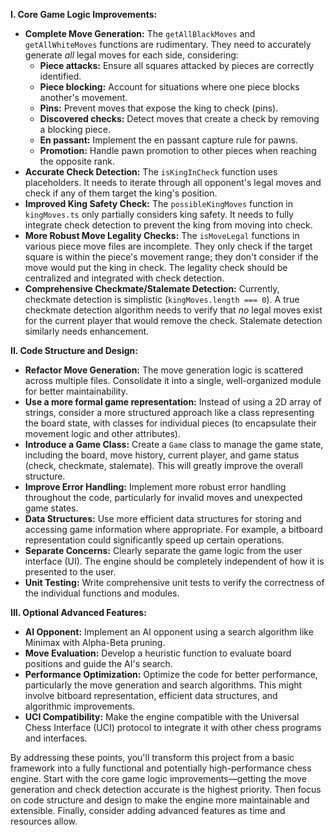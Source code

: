 **I. Core Game Logic Improvements:**

* **Complete Move Generation:** The `getAllBlackMoves` and `getAllWhiteMoves` functions are rudimentary.  They need to accurately generate *all* legal moves for each side, considering:
    * **Piece attacks:**  Ensure all squares attacked by pieces are correctly identified.
    * **Piece blocking:**  Account for situations where one piece blocks another's movement.
    * **Pins:**  Prevent moves that expose the king to check (pins).
    * **Discovered checks:** Detect moves that create a check by removing a blocking piece.
    * **En passant:** Implement the en passant capture rule for pawns.
    * **Promotion:** Handle pawn promotion to other pieces when reaching the opposite rank.
* **Accurate Check Detection:** The `isKingInCheck` function uses placeholders.  It needs to iterate through all opponent's legal moves and check if any of them target the king's position.
* **Improved King Safety Check:** The `possibleKingMoves` function in `kingMoves.ts` only partially considers king safety.  It needs to fully integrate check detection to prevent the king from moving into check.
* **More Robust Move Legality Checks:** The `isMoveLegal` functions in various piece move files are incomplete. They only check if the target square is within the piece's movement range; they don't consider if the move would put the king in check.  The legality check should be centralized and integrated with check detection.
* **Comprehensive Checkmate/Stalemate Detection:**  Currently, checkmate detection is simplistic (`kingMoves.length === 0`). A true checkmate detection algorithm needs to verify that *no* legal moves exist for the current player that would remove the check.  Stalemate detection similarly needs enhancement.

**II. Code Structure and Design:**

* **Refactor Move Generation:**  The move generation logic is scattered across multiple files. Consolidate it into a single, well-organized module for better maintainability.
* **Use a more formal game representation:** Instead of using a 2D array of strings, consider a more structured approach like a class representing the board state, with classes for individual pieces (to encapsulate their movement logic and other attributes).
* **Introduce a Game Class:** Create a `Game` class to manage the game state, including the board, move history, current player, and game status (check, checkmate, stalemate). This will greatly improve the overall structure.
* **Improve Error Handling:** Implement more robust error handling throughout the code, particularly for invalid moves and unexpected game states.
* **Data Structures:**  Use more efficient data structures for storing and accessing game information where appropriate.  For example, a bitboard representation could significantly speed up certain operations.
* **Separate Concerns:** Clearly separate the game logic from the user interface (UI). The engine should be completely independent of how it is presented to the user.
* **Unit Testing:** Write comprehensive unit tests to verify the correctness of the individual functions and modules.


**III. Optional Advanced Features:**

* **AI Opponent:** Implement an AI opponent using a search algorithm like Minimax with Alpha-Beta pruning.
* **Move Evaluation:** Develop a heuristic function to evaluate board positions and guide the AI's search.
* **Performance Optimization:** Optimize the code for better performance, particularly the move generation and search algorithms.  This might involve bitboard representation, efficient data structures, and algorithmic improvements.
* **UCI Compatibility:**  Make the engine compatible with the Universal Chess Interface (UCI) protocol to integrate it with other chess programs and interfaces.


By addressing these points, you'll transform this project from a basic framework into a fully functional and potentially high-performance chess engine.  Start with the core game logic improvements—getting the move generation and check detection accurate is the highest priority. Then focus on code structure and design to make the engine more maintainable and extensible.  Finally, consider adding advanced features as time and resources allow.
